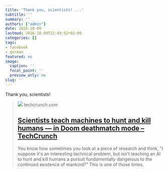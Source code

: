 ```yaml
---
title: 'Thank you, scientists! ...'
subtitle: ''
summary: ''
authors: ["admin"]
date: 2016-10-09
lastmod: 2016-10-09T22:49:52+02:00
categories: []
tags:
- facebook
- german
featured: no
image:
  caption: ''
  focal_point: ''
  preview_only: no
slug: ''
---
```

Thank you, scientists!
> [![](https://techcrunch.com/wp-content/uploads/2016/02/14810867549_86907a635d_o.jpg?w=533)](https://techcrunch.com/2016/09/21/scientists-teach-machines-to-hunt-and-kill-humans-in-doom-deathmatch-mode/?ncid=rss)
> techcrunch.com
> ## [Scientists teach machines to hunt and kill humans — in Doom deathmatch mode – TechCrunch](https://techcrunch.com/2016/09/21/scientists-teach-machines-to-hunt-and-kill-humans-in-doom-deathmatch-mode/?ncid=rss)
>
>You know how sometimes you look at a piece of research and think, "I suppose it's an interesting technical problem, but isn't teaching an AI to hunt and kill humans a pursuit fundamentally dangerous to the continued existence of mankind?" This is one of those times.


